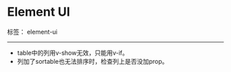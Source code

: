 ﻿# Element UI

标签： element-ui

---

- table中的列用v-show无效，只能用v-if。
- 列加了sortable也无法排序时，检查列上是否没加prop。
  




